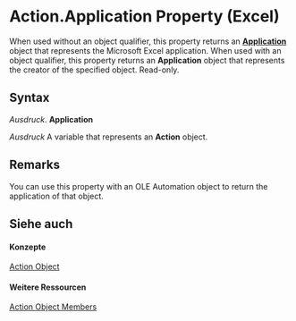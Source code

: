 
# Action.Application Property (Excel)

When used without an object qualifier, this property returns an  **[Application](19b73597-5cf9-4f56-8227-b5211f657f6f.md)** object that represents the Microsoft Excel application. When used with an object qualifier, this property returns an **Application** object that represents the creator of the specified object. Read-only.


## Syntax

 _Ausdruck_. **Application**

 _Ausdruck_ A variable that represents an **Action** object.


## Remarks

You can use this property with an OLE Automation object to return the application of that object.


## Siehe auch


#### Konzepte


[Action Object](8a54e4ed-8392-e198-66df-987f94841968.md)
#### Weitere Ressourcen


[Action Object Members](http://msdn.microsoft.com/library/facec89c-9df7-e199-574b-78c86d91dd6e%28Office.15%29.aspx)
